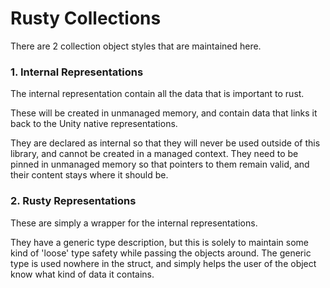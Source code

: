 # Rusty Collections
There are 2 collection object styles that are maintained here.

### 1. Internal Representations
The internal representation contain all the data that is important to rust.

These will be created in unmanaged memory, and contain data that links it back to the Unity native representations.

They are declared as internal so that they will never be used outside of this library, and cannot be created in a managed context.
They need to be pinned in unmanaged memory so that pointers to them remain valid, and their content stays where it should be.

### 2. Rusty Representations
These are simply a wrapper for the internal representations.

They have a generic type description, but this is solely to maintain some kind of 'loose' type safety while passing the objects around.
The generic type is used nowhere in the struct, and simply helps the user of the object know what kind of data it contains.